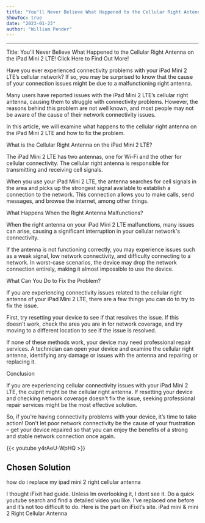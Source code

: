 ```yaml
---
title: "You'll Never Believe What Happened to the Cellular Right Antenna on the iPad Mini 2 LTE! Click Here to Find Out More!"
ShowToc: true 
date: "2023-01-23"
author: "William Pender"
---
```

*****
Title: You'll Never Believe What Happened to the Cellular Right Antenna on the iPad Mini 2 LTE! Click Here to Find Out More!

Have you ever experienced connectivity problems with your iPad Mini 2 LTE’s cellular network? If so, you may be surprised to know that the cause of your connection issues might be due to a malfunctioning right antenna.

Many users have reported issues with the iPad Mini 2 LTE’s cellular right antenna, causing them to struggle with connectivity problems. However, the reasons behind this problem are not well known, and most people may not be aware of the cause of their network connectivity issues.

In this article, we will examine what happens to the cellular right antenna on the iPad Mini 2 LTE and how to fix the problem.

What is the Cellular Right Antenna on the iPad Mini 2 LTE?

The iPad Mini 2 LTE has two antennas, one for Wi-Fi and the other for cellular connectivity. The cellular right antenna is responsible for transmitting and receiving cell signals.

When you use your iPad Mini 2 LTE, the antenna searches for cell signals in the area and picks up the strongest signal available to establish a connection to the network. This connection allows you to make calls, send messages, and browse the internet, among other things.

What Happens When the Right Antenna Malfunctions?

When the right antenna on your iPad Mini 2 LTE malfunctions, many issues can arise, causing a significant interruption in your cellular network's connectivity.

If the antenna is not functioning correctly, you may experience issues such as a weak signal, low network connectivity, and difficulty connecting to a network. In worst-case scenarios, the device may drop the network connection entirely, making it almost impossible to use the device.

What Can You Do to Fix the Problem?

If you are experiencing connectivity issues related to the cellular right antenna of your iPad Mini 2 LTE, there are a few things you can do to try to fix the issue.

First, try resetting your device to see if that resolves the issue. If this doesn't work, check the area you are in for network coverage, and try moving to a different location to see if the issue is resolved.

If none of these methods work, your device may need professional repair services. A technician can open your device and examine the cellular right antenna, identifying any damage or issues with the antenna and repairing or replacing it.

Conclusion

If you are experiencing cellular connectivity issues with your iPad Mini 2 LTE, the culprit might be the cellular right antenna. If resetting your device and checking network coverage doesn't fix the issue, seeking professional repair services might be the most effective solution.

So, if you're having connectivity problems with your device, it’s time to take action! Don't let poor network connectivity be the cause of your frustration – get your device repaired so that you can enjoy the benefits of a strong and stable network connection once again.

{{< youtube y4rAeU-WpHQ >}} 



## Chosen Solution
 how do i replace my ipad mini 2 right cellular antenna

 I thought iFixit had guide.  Unless Im overlooking it, I dont see it.  Do a quick youtube search and find a detailed video you like.  I’ve replaced one before and it’s not too difficult to do.
Here is the part on iFixit’s site.
iPad mini & mini 2 Right Cellular Antenna




